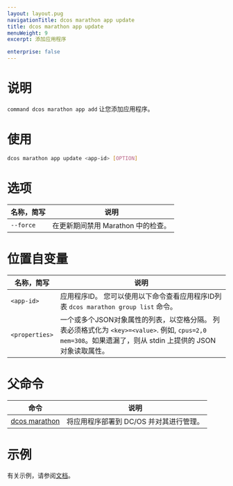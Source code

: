```yaml
---
layout: layout.pug
navigationTitle: dcos marathon app update
title: dcos marathon app update
menuWeight: 9
excerpt: 添加应用程序

enterprise: false
---
```


# 说明
`command dcos marathon app add` 让您添加应用程序。

# 使用

```bash
dcos marathon app update <app-id> [OPTION]
```

# 选项

| 名称，简写 | 说明 |
|---------|-------------|
| `--force` | 在更新期间禁用 Marathon 中的检查。|

# 位置自变量

| 名称，简写 | 说明 |
|---------|-------------|
| `<app-id>`   |  应用程序ID。 您可以使用以下命令查看应用程序ID列表 `dcos marathon group list` 命令。|
| `<properties>`   |  一个或多个JSON对象属性的列表，以空格分隔。 列表必须格式化为 `<key>=<value>`. 例如, `cpus=2,0 mem=308`。如果遗漏了，则从 stdin 上提供的 JSON 对象读取属性。|


# 父命令

| 命令 | 说明 |
|---------|-------------|
| [dcos marathon](/dcos/cn/1.11/cli/command-reference/dcos-marathon/) | 将应用程序部署到 DC/OS 并对其进行管理。|

# 示例

有关示例，请参阅[文档](/dcos/cn/1.11/deploying-services/update-user-service/)。

